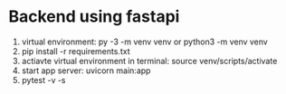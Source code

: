 # Backend using fastapi

1. virtual environment: py -3 -m venv venv  or python3 -m venv venv <br>
2. pip install -r requirements.txt
2. actiavte virtual environment in terminal: source venv/scripts/activate <br>
3. start app server: uvicorn main:app
4. pytest <file name> -v -s 
